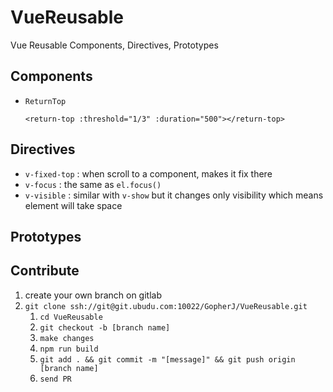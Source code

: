 # VueReusable

Vue Reusable Components, Directives, Prototypes


## Components

- `ReturnTop`
  ```vue
  <return-top :threshold="1/3" :duration="500"></return-top>
  ```


## Directives

- `v-fixed-top`  :  when scroll to a component, makes it fix there
- `v-focus`      :  the same as `el.focus()`
- `v-visible`    :  similar with `v-show` but it changes only visibility which means element will take space


## Prototypes


## Contribute

1. create your own branch on gitlab
2. `git clone ssh://git@git.ubudu.com:10022/GopherJ/VueReusable.git`
    1. `cd VueReusable`
    2. `git checkout -b [branch name]`
    3. `make changes`
    4. `npm run build`
    5. `git add . && git commit -m "[message]" && git push origin [branch name]`
    6. `send PR`







